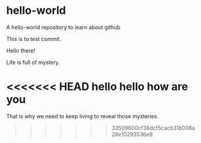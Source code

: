 # hello-world
A hello-world repository to learn about github

This is to test commit.

Hello there!

Life is full of mystery.

<<<<<<< HEAD
hello
hello
how are you
=======
That is why we need to keep living to reveal those mysteries.
>>>>>>> 33509600cf38dcf5cacb31b008a28e10293536e9

